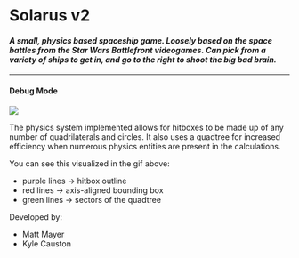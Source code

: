 # Solarus v2
#### *A small, physics based spaceship game. Loosely based on the space battles from the Star Wars Battlefront videogames. Can pick from a variety of ships to get in, and go to the right to shoot the big bad brain.*

-------------

#### Debug Mode

![](https://i.imgur.com/kDmyhY0.gif)

The physics system implemented allows for hitboxes to be made up of any number of quadrilaterals and circles. It also uses a quadtree for increased efficiency when numerous physics entities are present in the calculations.

You can see this visualized in the gif above:
- purple lines -> hitbox outline
- red lines -> axis-aligned bounding box
- green lines -> sectors of the quadtree

Developed by:
- Matt Mayer
- Kyle Causton
